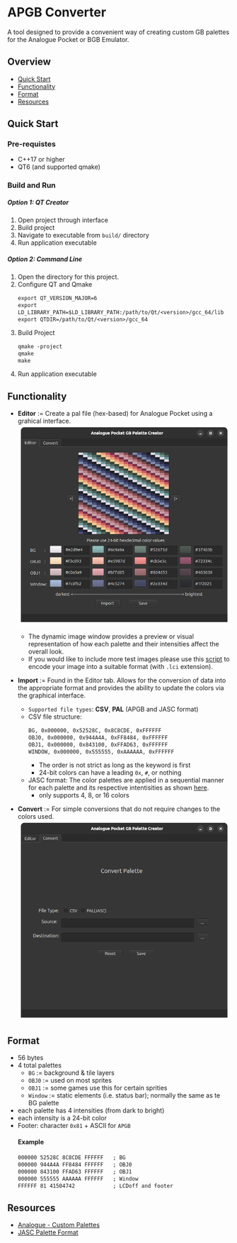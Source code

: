 # APGB Converter
A tool designed to provide a convenient way of creating custom GB palettes for the Analogue Pocket or BGB Emulator.

## Overview
- [Quick Start](#quick-start)
- [Functionality](#functionality)
- [Format](#format)
- [Resources](#resources)

## Quick Start
### Pre-requistes
- C++17 or higher
- QT6 (and supported qmake)

### Build and Run
##### Option 1: QT Creator
1. Open project through interface
2. Build project
3. Navigate to executable from `build/` directory 
4. Run application executable
##### Option 2: Command Line
1. Open the directory for this project.
2. Configure QT and Qmake
    ```
    export QT_VERSION_MAJOR=6
    export LD_LIBRARY_PATH=$LD_LIBRARY_PATH:/path/to/Qt/<version>/gcc_64/lib
    export QTDIR=/path/to/Qt/<version>/gcc_64
    ```
3. Build Project
     ```
    qmake -project 
    qmake
    make
    ```
3. Run application executable

## Functionality
- **Editor** := Create a pal file (hex-based) for Analogue Pocket using a grahical interface.
![](/apgb_converter/graphics/visual/editor.png)
    - The dynamic image window provides a preview or visual representation of how each palette and their intensities affect the overall look.
    - If you would like to include more test images please use this [script](https://github.com/KofiAnnan97/quick_scripts/tree/master/recreation/limited_color_img_encoder) to encode your image into a suitable format (with `.lci` extension). 

- **Import** := Found in the Editor tab. Allows for the conversion of data into the appropriate format and provides the ability to update the colors via the graphical interface. 
    - `Supported file types`: **CSV**, **PAL** (APGB and JASC format)
    - CSV file structure:
       ```
       BG, 0x000000, 0x52528C, 0x8C8CDE, 0xFFFFFF
       OBJ0, 0x000000, 0x944A4A, 0xFF8484, 0xFFFFFF
       OBJ1, 0x000000, 0x843100, 0xFFAD63, 0xFFFFFF
       WINDOW, 0x000000, 0x555555, 0xAAAAAA, 0xFFFFFF
       ```
       - The order is not strict as long as the keyword is first
       - 24-bit colors can have a leading `0x`, `#`, or nothing
    - JASC format:  The color palettes are applied in a sequential manner for each palette and its respective intentisities as shown [here](#example).
        - only supports 4, 8, or 16 colors

- **Convert** := For simple conversions that do not require changes to the colors used.
![](/apgb_converter/graphics/visual/convert.png)

## Format
- 56 bytes
- 4 total palettes
    - `BG` := background & tile layers
    - `OBJ0` := used on most sprites
    - `OBJ1` := some games use this for certain sprities
    - `Window` := static elements (i.e. status bar); normally the same as te BG palette
- each palette has 4 intensities (from dark to bright)
- each intensity is a 24-bit color
- Footer: character `0x81` + ASCII for `APGB`
    #### Example
    ```
    000000 52528C 8C8CDE FFFFFF   ; BG
    000000 944A4A FF8484 FFFFFF   ; OBJ0
    000000 843100 FFAD63 FFFFFF   ; OBJ1
    000000 555555 AAAAAA FFFFFF   ; Window
    FFFFFF 81 41504742            ; LCDoff and footer
    ```

## Resources
- [Analogue - Custom Palettes](https://www.analogue.co/developer/docs/custom-palettes)
- [JASC Palette Format](https://liero.nl/lierohack/docformats/other-jasc.html)
